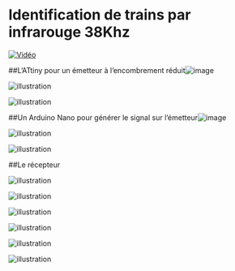 # Identification de trains par infrarouge 38Khz

[![Vidéo](img/youtube_player_icon.jpg)](https://www.youtube.com/watch?v=AcKqexFbGcc)

##L’ATtiny pour un émetteur à l’encombrement réduit![image](https://github.com/user-attachments/assets/6aa75eb1-fbda-41c6-a123-930d22b06310)

![illustration](img/ATiny_PCB.png)

![illustration](img/schema_nano.png)

##Un Arduino Nano pour générer le signal sur l’émetteur![image](https://github.com/user-attachments/assets/daf879a5-f321-4e39-b280-ea217d45058e)
 
![illustration](img/Uno_PCB.png)

![illustration](img/schema_TSOP.png)

##Le récepteur

![illustration](img/schema_TSOP.png)

![illustration](img/IR_recepteur_TSOP4838.png)


![illustration](img/_DSC1718.jpeg)

![illustration](img/_DSC1722.jpeg)

![illustration](img/_DSC1723.jpeg)

![illustration](img/_DSC1727.jpeg)



